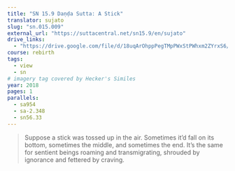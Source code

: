 ```yaml
---
title: "SN 15.9 Daṇḍa Sutta: A Stick"
translator: sujato
slug: "sn.015.009"
external_url: "https://suttacentral.net/sn15.9/en/sujato"
drive_links:
  - "https://drive.google.com/file/d/18uqArOhppPegTMpPWxStPWhxm2ZYrxS6/view?usp=drivesdk"
course: rebirth
tags:
  - view
  - sn
# imagery tag covered by Hecker's Similes
year: 2018
pages: 1
parallels:
  - sa954
  - sa-2.348
  - sn56.33
---
```


> Suppose a stick was tossed up in the air. Sometimes it’d fall on its bottom, sometimes the middle, and sometimes the end. It’s the same for sentient beings roaming and transmigrating, shrouded by ignorance and fettered by craving.
